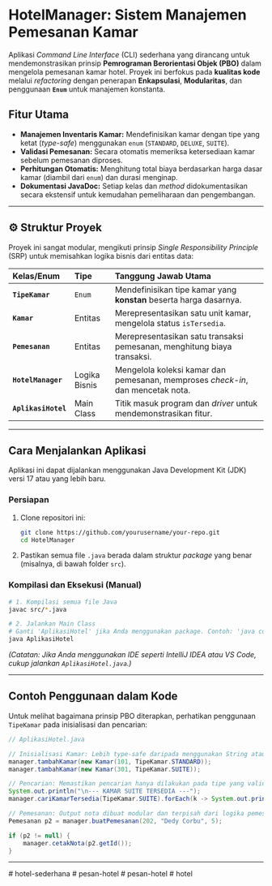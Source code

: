 #  HotelManager: Sistem Manajemen Pemesanan Kamar

Aplikasi *Command Line Interface* (CLI) sederhana yang dirancang untuk mendemonstrasikan prinsip **Pemrograman Berorientasi Objek (PBO)** dalam mengelola pemesanan kamar hotel. Proyek ini berfokus pada **kualitas kode** melalui *refactoring* dengan penerapan **Enkapsulasi**, **Modularitas**, dan penggunaan **`Enum`** untuk manajemen konstanta.

##  Fitur Utama

- **Manajemen Inventaris Kamar:** Mendefinisikan kamar dengan tipe yang ketat (*type-safe*) menggunakan `enum` (`STANDARD`, `DELUXE`, `SUITE`).
- **Validasi Pemesanan:** Secara otomatis memeriksa ketersediaan kamar sebelum pemesanan diproses.
- **Perhitungan Otomatis:** Menghitung total biaya berdasarkan harga dasar kamar (diambil dari `enum`) dan durasi menginap.
- **Dokumentasi JavaDoc:** Setiap kelas dan *method* didokumentasikan secara ekstensif untuk kemudahan pemeliharaan dan pengembangan.

-----

## ⚙ Struktur Proyek

Proyek ini sangat modular, mengikuti prinsip *Single Responsibility Principle* (SRP) untuk memisahkan logika bisnis dari entitas data:

| Kelas/Enum | Tipe | Tanggung Jawab Utama |
| :--- | :--- | :--- |
| **`TipeKamar`** | `Enum` | Mendefinisikan tipe kamar yang **konstan** beserta harga dasarnya. |
| **`Kamar`** | Entitas | Merepresentasikan satu unit kamar, mengelola status `isTersedia`. |
| **`Pemesanan`** | Entitas | Merepresentasikan satu transaksi pemesanan, menghitung biaya transaksi. |
| **`HotelManager`** | Logika Bisnis | Mengelola koleksi kamar dan pemesanan, memproses *check-in*, dan mencetak nota. |
| **`AplikasiHotel`** | Main Class | Titik masuk program dan *driver* untuk mendemonstrasikan fitur. |

-----

##  Cara Menjalankan Aplikasi

Aplikasi ini dapat dijalankan menggunakan Java Development Kit (JDK) versi 17 atau yang lebih baru.

### Persiapan

1.  Clone repositori ini:
    ```bash
    git clone https://github.com/yourusername/your-repo.git
    cd HotelManager
    ```
2.  Pastikan semua file `.java` berada dalam struktur *package* yang benar (misalnya, di bawah folder `src`).

### Kompilasi dan Eksekusi (Manual)

```bash
# 1. Kompilasi semua file Java
javac src/*.java

# 2. Jalankan Main Class
# Ganti 'AplikasiHotel' jika Anda menggunakan package. Contoh: 'java com.hotel.AplikasiHotel'
java AplikasiHotel 
```

*(Catatan: Jika Anda menggunakan IDE seperti IntelliJ IDEA atau VS Code, cukup jalankan `AplikasiHotel.java`.)*

-----

##  Contoh Penggunaan dalam Kode

Untuk melihat bagaimana prinsip PBO diterapkan, perhatikan penggunaan `TipeKamar` pada inisialisasi dan pencarian:

```java
// AplikasiHotel.java

// Inisialisasi Kamar: Lebih type-safe daripada menggunakan String atau harga hard-coded
manager.tambahKamar(new Kamar(101, TipeKamar.STANDARD)); 
manager.tambahKamar(new Kamar(301, TipeKamar.SUITE));

// Pencarian: Memastikan pencarian hanya dilakukan pada tipe yang valid
System.out.println("\n--- KAMAR SUITE TERSEDIA ---");
manager.cariKamarTersedia(TipeKamar.SUITE).forEach(k -> System.out.println(k.cekKetersediaan()));

// Pemesanan: Output nota dibuat modular dan terpisah dari logika pemesanan
Pemesanan p2 = manager.buatPemesanan(202, "Dedy Corbu", 5);

if (p2 != null) {
    manager.cetakNota(p2.getId());
}
```

-----
#   h o t e l - s e d e r h a n a 
 
 #   p e s a n - h o t e l  
 #   p e s a n - h o t e l  
 #   h o t e l  
 